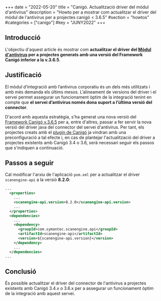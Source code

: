 +++
date        = "2022-05-20"
title       = "Canigó. Actualització driver del mòdul d'antivirus"
description = "Howto per a mostrar com actualitzar el driver del mòdul de l'antivirus per a projectes canigó < 3.6.5"
#section     = "howtos"
#categories  = ["canigo"]
#key         = "JUNY2022"
+++


## Introducció

L'objectiu d'aquest article és mostrar com **actualitzar el driver del
[Mòdul d'antivirus](/canigo-fwk-docs/documentacio-per-versions/3.6LTS/3.6.5/moduls/moduls-integracio/modul-antivirus/)
per a projectes generats amb una versió del Framework Canigó inferior a la v.3.6.5**.

## Justificació

El mòdul d’integració amb l’antivirus corporatiu és un dels més utilitzats i amb més demanda els últims mesos.
L’alineament de versions del driver i el servei permet assegurar un funcionament òptim de la integració tenint en
compte que **el servei d’antivirus només dona suport a l’última versió del connector**.

D'acord amb aquesta estratègia, s'ha generat una nova versió del
[Framework Canigó v.3.6.5](/canigo-fwk-docs/documentacio-per-versions/3.6LTS/3.6.5/llistat-de-canvis/)
per a, entre d'altres, passar a fer servir la nova versió del driver java del connector del servei d'antivirus.
Per tant, els projectes creats amb el [plugin de Canigó](/canigo-download-related/plugin-canigo/) ja vindran
amb una preconfiguració a tal efecte i, en cas de plantejar l'actualització del driver a projectes existents amb Canigó
3.4 o 3.6, serà necessari seguir els passos que s'indiquen a continuació.

## Passos a seguir

Cal modificar l'arxiu de l'aplicació `pom.xml` per a actualitzar el driver `scanengine-api` a la versió **8.2.0**:

```xml
...
  <properties>
    ...
    <scanengine-api.version>8.2.0</scanengine-api.version>
    ...
  </properties>
  <dependencies>
    ...
    <dependency>
      <groupId>com.symantec.scanengine.api</groupId>
      <artifactId>scanengine-api</artifactId>
      <version>${scanengine-api.version}</version>
    </dependency>
    ...
  </dependencies>
...
```

## Conclusió

És possible actualitzar el driver del connector de l'antivirus a projectes existents amb Canigó 3.4.x o 3.6.x per a
assegurar un funcionament òptim de la integració amb aquest servei.